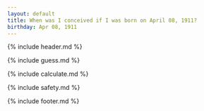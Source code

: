 ```yaml
---
layout: default
title: When was I conceived if I was born on April 08, 1911?
birthday: Apr 08, 1911
---
```


{% include header.md %}

{% include guess.md %}

{% include calculate.md %}

{% include safety.md %}

{% include footer.md %}



